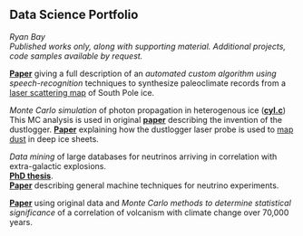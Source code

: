 ## Data Science Portfolio

*Ryan Bay*
<br>
*Published works only, along with supporting material. Additional projects, code samples available by request.*
<br>

[**Paper**](https://github.com/ry4nb4y/DS-portfolio/blob/master/2009JD013741.pdf) giving a full description of an *automated custom algorithm using speech-recognition* techniques to synthesize paleoclimate records from a [laser scattering map](http://icecube.berkeley.edu/~bay/dustmap/) of South Pole ice.

*Monte Carlo simulation* of photon propagation in heterogenous ice ([**cyl.c**](https://github.com/ry4nb4y/DS-portfolio/blob/master/cyl.c)) This MC analysis is used in original [**paper**](https://github.com/ry4nb4y/DS-portfolio/blob/master/GRL2001.pdf) describing the invention of the dustlogger.  [**Paper**](https://github.com/ry4nb4y/DS-portfolio/blob/master/t13J068.pdf) explaining how the dustlogger laser probe is used to [map dust](http://icecube.berkeley.edu/~bay/dustmap/) in deep ice sheets.  

*Data mining* of large databases for neutrinos arriving in correlation with extra-galactic explosions.<br>
[**PhD thesis**](https://github.com/ry4nb4y/DS-portfolio/blob/master/bay_thesis.pdf).<br>
[**Paper**](https://arxiv.org/abs/1803.05390) describing general machine techniques for neutrino experiments.

[**Paper**](https://github.com/ry4nb4y/DS-portfolio/blob/master/2009JD013741.pdf) using original data and *Monte Carlo methods to determine statistical significance* of a correlation of volcanism with climate change over 70,000 years.
